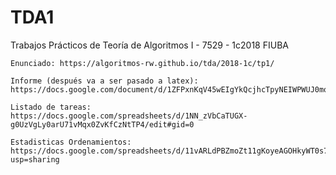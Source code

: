 # TDA1
 Trabajos Prácticos de Teoría de Algoritmos I - 7529 - 1c2018 FIUBA 



    Enunciado: https://algoritmos-rw.github.io/tda/2018-1c/tp1/

    Informe (después va a ser pasado a latex): https://docs.google.com/document/d/1ZFPxnKqV45wEIgYkQcjhcTpyNEIWPWUJ0mquciUtHo8/edit

    Listado de tareas: https://docs.google.com/spreadsheets/d/1NN_zVbCaTUGX-g0UzVgLy0arU71vMqx0ZvKfCzNtTP4/edit#gid=0

    Estadisticas Ordenamientos: https://docs.google.com/spreadsheets/d/11vARLdPBZmoZt11gKoyeAGOHkyWT0s77CD7gfb1aOHo/edit?usp=sharing
